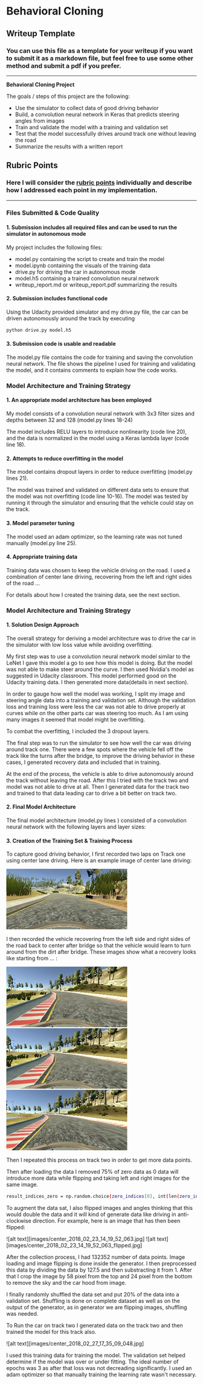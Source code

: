# **Behavioral Cloning** 

## Writeup Template

### You can use this file as a template for your writeup if you want to submit it as a markdown file, but feel free to use some other method and submit a pdf if you prefer.

---

**Behavioral Cloning Project**

The goals / steps of this project are the following:
* Use the simulator to collect data of good driving behavior
* Build, a convolution neural network in Keras that predicts steering angles from images
* Train and validate the model with a training and validation set
* Test that the model successfully drives around track one without leaving the road
* Summarize the results with a written report


[//]: # (Image References)

[image1]: ./examples/placeholder.png "Model Visualization"
[image2]: ./examples/placeholder.png "Grayscaling"
[image3]: ./examples/placeholder_small.png "Recovery Image"
[image4]: ./examples/placeholder_small.png "Recovery Image"
[image5]: ./examples/placeholder_small.png "Recovery Image"
[image6]: ./examples/placeholder_small.png "Normal Image"
[image7]: ./examples/placeholder_small.png "Flipped Image"

## Rubric Points
### Here I will consider the [rubric points](https://review.udacity.com/#!/rubrics/432/view) individually and describe how I addressed each point in my implementation.  

---
### Files Submitted & Code Quality

#### 1. Submission includes all required files and can be used to run the simulator in autonomous mode

My project includes the following files:
* model.py containing the script to create and train the model
* model.ipynb containing the visuals of the training data 
* drive.py for driving the car in autonomous mode
* model.h5 containing a trained convolution neural network 
* writeup_report.md or writeup_report.pdf summarizing the results

#### 2. Submission includes functional code
Using the Udacity provided simulator and my drive.py file, the car can be driven autonomously around the track by executing 
```sh
python drive.py model.h5
```

#### 3. Submission code is usable and readable

The model.py file contains the code for training and saving the convolution neural network. The file shows the pipeline I used for training and validating the model, and it contains comments to explain how the code works.

### Model Architecture and Training Strategy

#### 1. An appropriate model architecture has been employed

My model consists of a convolution neural network with 3x3 filter sizes and depths between 32 and 128 (model.py lines 18-24) 

The model includes RELU layers to introduce nonlinearity (code line 20), and the data is normalized in the model using a Keras lambda layer (code line 18). 

#### 2. Attempts to reduce overfitting in the model

The model contains dropout layers in order to reduce overfitting (model.py lines 21). 

The model was trained and validated on different data sets to ensure that the model was not overfitting (code line 10-16). The model was tested by running it through the simulator and ensuring that the vehicle could stay on the track.

#### 3. Model parameter tuning

The model used an adam optimizer, so the learning rate was not tuned manually (model.py line 25).

#### 4. Appropriate training data

Training data was chosen to keep the vehicle driving on the road. I used a combination of center lane driving, recovering from the left and right sides of the road ... 

For details about how I created the training data, see the next section. 

### Model Architecture and Training Strategy

#### 1. Solution Design Approach

The overall strategy for deriving a model architecture was to drive the car in the simulator with low loss value while avoiding overfitting.

My first step was to use a convolution neural network model similar to the LeNet I gave this model a go to see how this model is doing. But the model was not able to make steer around the curve. I then used Nvidia's model as suggested in Udacity classroom. This model performed good on the Udacity training data. I then generated more data(details in next section).

In order to gauge how well the model was working, I split my image and steering angle data into a training and validation set. Although the validation loss and training loss were less the car was not able to drive properly at curves while on the other parts car was steering too much. As I am using many images it seemed that model might be overfitting. 

To combat the overfitting, I included the 3 dropout layers.

The final step was to run the simulator to see how well the car was driving around track one. There were a few spots where the vehicle fell off the track like the turns after the bridge, to improve the driving behavior in these cases, I generated recovery data and included that in training.

At the end of the process, the vehicle is able to drive autonomously around the track without leaving the road.
After this I tried with the track two and model was not able to drive at all. Then I generated data for the track two and trained to that data leading car to drive a bit better on track two.

#### 2. Final Model Architecture

The final model architecture (model.py lines ) consisted of a convolution neural network with the following layers and layer sizes:






#### 3. Creation of the Training Set & Training Process

To capture good driving behavior, I first recorded two laps on Track one using center lane driving. Here is an example image of center lane driving:

![alt text](images/center_2018_02_23_14_17_46_967.jpg)

I then recorded the vehicle recovering from the left side and right sides of the road back to center after bridge so that the vehicle would learn to turn around from the dirt after bridge. These images show what a recovery looks like starting from ... :

![alt text](images/center_2018_02_23_14_18_42_095.jpg)
![alt text](images/center_2018_02_23_14_18_42_705.jpg)
![alt text](images/center_2018_02_23_14_18_44_232.jpg)

Then I repeated this process on track two in order to get more data points.

Then after loading the data I removed 75% of zero data as 0 data will introduce more data while flipping and taking left and right images for the same image.
``` sh
result_indices_zero = np.random.choice(zero_indices[0], int(len(zero_indices[0])/4))
```

To augment the data sat, I also flipped images and angles thinking that this would double the data and it will kind of generate data like driving in anti-clockwise direction. For example, here is an image that has then been flipped:

![alt text][images/center_2018_02_23_14_19_52_063.jpg]
![alt text][images/center_2018_02_23_14_19_52_063_flipped.jpg]

After the collection process, I had 132352 number of data points. Image loading and image flipping is done inside the generator. I then preprocessed this data by dividing the data by 127.5 and then substracting it from 1. After that I crop the image by 58 pixel from the top and 24 pixel from the bottom to remove the sky and the car hood from image.

I finally randomly shuffled the data set and put 20% of the data into a validation set. Shuffling is done on complete dataset as well as on the output of the generator, as in generator we are flipping images, shuffling was needed.

To Run the car on track two I generated data on the track two and then trained the model for this track also.

![alt text][images/center_2018_02_27_17_35_09_048.jpg]

I used this training data for training the model. The validation set helped determine if the model was over or under fitting. The ideal number of epochs was 3 as after that loss was not decreading significantly. I used an adam optimizer so that manually training the learning rate wasn't necessary.
